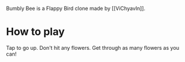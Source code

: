 Bumbly Bee is a Flappy Bird clone made by [[ViChyavIn]].

# How to play
Tap to go up. Don't hit any flowers. Get through as many flowers as you can!